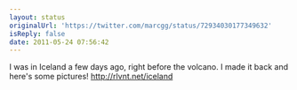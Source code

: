 ```yaml
---
layout: status
originalUrl: 'https://twitter.com/marcgg/status/72934030177349632'
isReply: false
date: 2011-05-24 07:56:42
---
```


I was in Iceland a few days ago, right before the volcano. I made it back and here's some pictures! http://rlvnt.net/iceland
